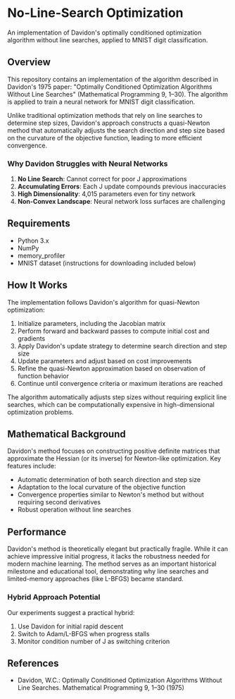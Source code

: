 # No-Line-Search Optimization

An implementation of Davidon's optimally conditioned optimization algorithm without line searches, applied to MNIST digit classification.

## Overview

This repository contains an implementation of the algorithm described in Davidon's 1975 paper: "Optimally Conditioned Optimization Algorithms Without Line Searches" (Mathematical Programming 9, 1–30). The algorithm is applied to train a neural network for MNIST digit classification.

Unlike traditional optimization methods that rely on line searches to determine step sizes, Davidon's approach constructs a quasi-Newton method that automatically adjusts the search direction and step size based on the curvature of the objective function, leading to more efficient convergence.

### Why Davidon Struggles with Neural Networks

1. **No Line Search**: Cannot correct for poor J approximations
2. **Accumulating Errors**: Each J update compounds previous inaccuracies  
3. **High Dimensionality**: 4,015 parameters even for tiny network
4. **Non-Convex Landscape**: Neural network loss surfaces are challenging
   
## Requirements

- Python 3.x
- NumPy
- memory_profiler
- MNIST dataset (instructions for downloading included below)

## How It Works

The implementation follows Davidon's algorithm for quasi-Newton optimization:

1. Initialize parameters, including the Jacobian matrix
2. Perform forward and backward passes to compute initial cost and gradients
3. Apply Davidon's update strategy to determine search direction and step size
4. Update parameters and adjust based on cost improvements
5. Refine the quasi-Newton approximation based on observation of function behavior
6. Continue until convergence criteria or maximum iterations are reached

The algorithm automatically adjusts step sizes without requiring explicit line searches, which can be computationally expensive in high-dimensional optimization problems.

## Mathematical Background

Davidon's method focuses on constructing positive definite matrices that approximate the Hessian (or its inverse) for Newton-like optimization. Key features include:

- Automatic determination of both search direction and step size
- Adaptation to the local curvature of the objective function
- Convergence properties similar to Newton's method but without requiring second derivatives
- Robust operation without line searches

## Performance

Davidon's method is theoretically elegant but practically fragile. While it can achieve impressive initial progress, it lacks the robustness needed for modern machine learning. The method serves as an important historical milestone and educational tool, demonstrating why line searches and limited-memory approaches (like L-BFGS) became standard.

### Hybrid Approach Potential
Our experiments suggest a practical hybrid:
1. Use Davidon for initial rapid descent
2. Switch to Adam/L-BFGS when progress stalls
3. Monitor condition number of J as switching criterion

## References

- Davidon, W.C.: Optimally Conditioned Optimization Algorithms Without Line Searches. Mathematical Programming 9, 1–30 (1975)


